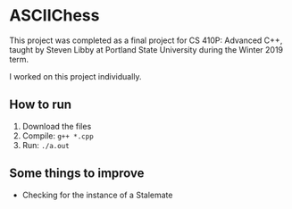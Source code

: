 # ASCIIChess

This project was completed as a final project for CS 410P: Advanced C++, taught by Steven Libby at Portland State University during the Winter 2019 term.

I worked on this project individually.

## How to run

1. Download the files
2. Compile: ```g++ *.cpp```
3. Run: ```./a.out```

## Some things to improve

- Checking for the instance of a Stalemate
